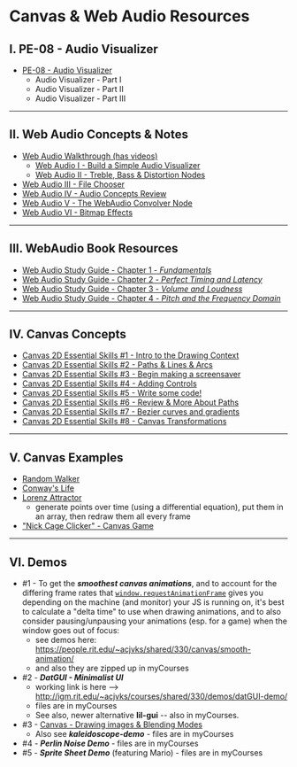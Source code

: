 # Canvas & Web Audio Resources

## I. PE-08 - Audio Visualizer

- [PE-08 - Audio Visualizer](../pe/pe-08.md)
  - Audio Visualizer - Part I
  - Audio Visualizer - Part II
  - Audio Visualizer - Part III

<hr>

## II. Web Audio Concepts & Notes

- [Web Audio Walkthrough (has videos)](webaudio-walkthrough.md)
  - [Web Audio I - Build a Simple Audio Visualizer](https://github.com/rit-igm-web/igme-330-shared/blob/main/notes/demo-web-audio-1.md)
  - [Web Audio II - Treble, Bass & Distortion Nodes](https://github.com/rit-igm-web/igme-330-shared/blob/main/notes/demo-web-audio-2.md)
- [Web Audio III - File Chooser](https://github.com/rit-igm-web/igme-330-shared/blob/main/notes/demo-web-audio-3.md)
- [Web Audio IV - Audio Concepts Review](https://github.com/rit-igm-web/igme-330-shared/blob/main/notes/demo-web-audio-4.md)
- [Web Audio V - The WebAudio Convolver Node](https://github.com/rit-igm-web/igme-330-shared/blob/main/notes/demo-web-audio-5.md)
- [Web Audio VI - Bitmap Effects](https://github.com/rit-igm-web/igme-330-shared/blob/main/notes/demo-web-audio-6.md)

<hr>

## III. WebAudio Book Resources

- [Web Audio Study Guide - Chapter 1 - *Fundamentals*](https://github.com/rit-igm-web/igme-330-shared/blob/main/notes/web-audio-chapter-1.md)
- [Web Audio Study Guide - Chapter 2 - *Perfect Timing and Latency*](https://github.com/rit-igm-web/igme-330-shared/blob/main/notes/web-audio-chapter-2.md)
- [Web Audio Study Guide - Chapter 3 - *Volume and Loudness*](https://github.com/rit-igm-web/igme-330-shared/blob/main/notes/web-audio-chapter-3.md)
- [Web Audio Study Guide - Chapter 4 - *Pitch and the Frequency Domain*](https://github.com/rit-igm-web/igme-330-shared/blob/main/notes/web-audio-chapter-4.md)

<hr>

## IV. Canvas Concepts

- [Canvas 2D Essential Skills #1 - Intro to the Drawing Context](https://github.com/rit-igm-web/igme-330-shared/blob/main/notes/1-canvas-intro-to-drawing-context.md)
- [Canvas 2D Essential Skills #2 - Paths & Lines & Arcs](https://github.com/rit-igm-web/igme-330-shared/blob/main/notes/2-canvas-paths-lines-arcs.md)
- [Canvas 2D Essential Skills #3 - Begin making a screensaver](https://github.com/rit-igm-web/igme-330-shared/blob/main/notes/3-begin-making-screensaver.md)
- [Canvas 2D Essential Skills #4 - Adding Controls](https://github.com/rit-igm-web/igme-330-shared/blob/main/notes/4-adding-controls.md)
- [Canvas 2D Essential Skills #5 - Write some code!](https://github.com/rit-igm-web/igme-330-shared/blob/main/notes/5-write-some-code.md)
- [Canvas 2D Essential Skills #6 - Review & More About Paths](https://github.com/rit-igm-web/igme-330-shared/blob/main/notes/6-review-and-more-about-paths.md)
- [Canvas 2D Essential Skills #7 - Bezier curves and gradients](https://github.com/rit-igm-web/igme-330-shared/blob/main/notes/7-bezier-curves-and-gradients.md)
- [Canvas 2D Essential Skills #8 - Canvas Transformations](https://github.com/rit-igm-web/igme-330-shared/blob/main/notes/8-canvas-transformations.md)

<hr>

## V. Canvas Examples
- [Random Walker](https://github.com/rit-igm-web/igme-330-shared/blob/main/notes/HW-random-walker.md)
- [Conway's Life](https://github.com/rit-igm-web/igme-330-shared/blob/main/notes/HW-canvas-life.md)
- [Lorenz Attractor](https://github.com/rit-igm-web/igme-330-shared/blob/main/notes/HW-lorenz-attractor.md)
  - generate points over time (using a differential equation), put them in an array, then redraw them all every frame
- ["Nick Cage Clicker" - Canvas Game](https://github.com/tonethar/IGME-330-Master/blob/master/notes/HW-cage-clicker-1.md)

<hr>

## VI. Demos

- #1 - To get the ***smoothest canvas animations***, and to account for the differing frame rates that [`window.requestAnimationFrame`](https://developer.mozilla.org/en-US/docs/Web/API/window/requestAnimationFrame) gives you depending on the machine (and monitor) your JS is running on, it's best to calculate a "delta time" to use when drawing animations, and to also consider pausing/unpausing your animations (esp. for a game) when the window goes out of focus:
  - see demos here: https://people.rit.edu/~acjvks/shared/330/canvas/smooth-animation/
  - and also they are zipped up in myCourses
- #2 - ***DatGUI - Minimalist UI***
    - working link is here --> http://igm.rit.edu/~acjvks/courses/shared/330/demos/datGUI-demo/
    - files are in myCourses
    - See also, newer alternative **lil-gui** -- also in myCourses.
- #3 - [Canvas - Drawing images & Blending Modes](https://github.com/tonethar/IGME-330-Master/blob/master/notes/canvas-5.md)
    - Also see ***kaleidoscope-demo*** - files are in myCourses
- #4 - ***Perlin Noise Demo*** - files are in myCourses
- #5 - ***Sprite Sheet Demo*** (featuring Mario) - files are in myCourses
